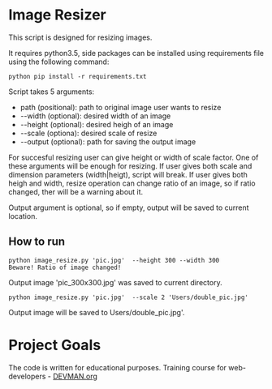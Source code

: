 # Image Resizer
This script is designed for resizing images.

It requires python3.5, side packages can be installed using requirements file using the following command:
```
python pip install -r requirements.txt
```

Script takes 5 arguments:
* path (positional): path to original image user wants to resize
* --width (optional): desired width of an image
* --height (optional): desired heigh of an image
* --scale (optiona): desired scale of resize
* --output (optional): path for saving the output image

For succesful resizing user can give height or width of scale factor. One of these arguments will be enough for resizing. If user gives both scale and dimension parameters (width|heigt), script will break. If user gives both heigh and width, resize operation can change ratio of an image, so if ratio changed, ther will be a warning about it.

Output argument is optional, so if empty, output will be saved to current location. 

## How to run
```
python image_resize.py 'pic.jpg'  --height 300 --width 300
Beware! Ratio of image changed!
```
Output image 'pic_300x300.jpg' was saved to current directory.


```
python image_resize.py 'pic.jpg'  --scale 2 'Users/double_pic.jpg'
```
Output image will be saved to Users/double_pic.jpg'.


# Project Goals

The code is written for educational purposes. Training course for web-developers - [DEVMAN.org](https://devman.org)
